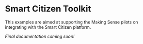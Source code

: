 Smart Citizen Toolkit
=====================

This examples are aimed at supporting the Making Sense pilots on integrating with the Smart Citizen platform.

*Final documentation coming soon!*

